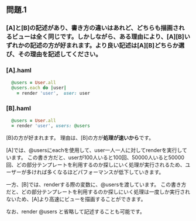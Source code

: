 ## 問題.1
### [A]と[B]の記述があり、書き方の違いはあれど、どちらも描画されるビューは全く同じです。しかしながら、ある理由により、[A][B]いずれかの記述の方が好まれます。より良い記述は[A][B]どちらか選び、その理由を記述してください。


### [A].haml

```ruby
  @users = User.all
  @users.each do |user|
    = render 'user',  user: user
```
### [B].haml

```ruby
  @users = User.all
  = render 'user', users: @users
```

[B]の方が好まれます。
理由は、[B]の方が**処理が速いから**です。

[A]では、@usersにeachを使用して、user一人一人に対してrenderを実行しています。
この書き方だと、userが100人いると100回、50000人いると50000回、どの部分テンプレートを利用するのか探しにいく処理が実行されるため、ユーザーが多ければ多くなるほどパフォーマンスが低下していきます。

一方、[B]では、renderする際の変数に、@usersを渡しています。
この書き方だと、どの部分テンプレートを利用するのか探しにいく処理は一度しか実行されないため、[A]より高速にビューを描画することができます。

なお、render @users と省略して記述することも可能です。